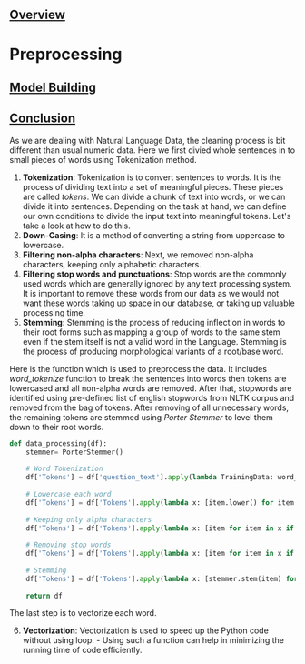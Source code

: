 ## [Overview](README.md)

# Preprocessing

## [Model Building](Model%20Building.md)

## [Conclusion](Conclusion.md)

As we are dealing with Natural Language Data, the cleaning process is bit different than usual numeric data. Here we first divied whole sentences in to small pieces of words using Tokenization method.  
1. **Tokenization**: Tokenization is to convert sentences to words. It is the process of dividing text into a set of meaningful pieces. These pieces are called *tokens*. We can divide a chunk of text into words, or we can divide it into sentences. Depending on the task at hand, we can define our own conditions to divide the input text into meaningful tokens. Let's take a look at how to do this.  
2. **Down-Casing**: It is a method of converting a string from uppercase to lowercase.  
3. **Filtering non-alpha characters**:  Next, we removed non-alpha characters, keeping only alphabetic characters.  
4. **Filtering stop words and punctuations**: Stop words are the commonly used words which are generally ignored by any text processing system. It is important to remove these words from our data as we would not want these words taking up space in our database, or taking up valuable processing time.  
5. **Stemming**: Stemming is the process of reducing inflection in words to their root forms such as mapping a group of words to the same stem even if the stem itself is not a valid word in the Language. Stemming is the process of producing morphological variants of a root/base word. 

Here is the function which is used to preprocess the data. It includes *word_tokenize* function to break the sentences into words then tokens are lowercased and all non-alpha words are removed. After that, stopwords are identified using pre-defined list of english stopwords from NLTK corpus and removed from the bag of tokens. After removing of all unnecessary words, the remaining tokens are stemmed using *Porter Stemmer* to level them down to their root words.

```Python
def data_processing(df):
    stemmer= PorterStemmer()
    
    # Word Tokenization
    df['Tokens'] = df['question_text'].apply(lambda TrainingData: word_tokenize(TrainingData))
    
    # Lowercase each word
    df['Tokens'] = df['Tokens'].apply(lambda x: [item.lower() for item in x])
    
    # Keeping only alpha characters
    df['Tokens'] = df['Tokens'].apply(lambda x: [item for item in x if item.isalpha()])
    
    # Removing stop words
    df['Tokens'] = df['Tokens'].apply(lambda x: [item for item in x if item not in stop_words])
    
    # Stemming
    df['Tokens'] = df['Tokens'].apply(lambda x: [stemmer.stem(item) for item in x]) 
     
    return df    
 ```
The last step is to vectorize each word. 

6. **Vectorization**: Vectorization is used to speed up the Python code without using loop.  - Using such a function can help in minimizing the running time of code efficiently.
